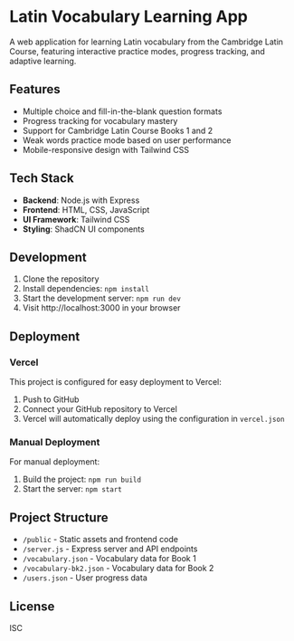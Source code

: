 # Latin Vocabulary Learning App

A web application for learning Latin vocabulary from the Cambridge Latin Course, featuring interactive practice modes, progress tracking, and adaptive learning.

## Features

- Multiple choice and fill-in-the-blank question formats
- Progress tracking for vocabulary mastery
- Support for Cambridge Latin Course Books 1 and 2
- Weak words practice mode based on user performance
- Mobile-responsive design with Tailwind CSS

## Tech Stack

- **Backend**: Node.js with Express
- **Frontend**: HTML, CSS, JavaScript
- **UI Framework**: Tailwind CSS
- **Styling**: ShadCN UI components

## Development

1. Clone the repository
2. Install dependencies: `npm install`
3. Start the development server: `npm run dev`
4. Visit http://localhost:3000 in your browser

## Deployment

### Vercel

This project is configured for easy deployment to Vercel:

1. Push to GitHub
2. Connect your GitHub repository to Vercel
3. Vercel will automatically deploy using the configuration in `vercel.json`

### Manual Deployment

For manual deployment:

1. Build the project: `npm run build`
2. Start the server: `npm start`

## Project Structure

- `/public` - Static assets and frontend code
- `/server.js` - Express server and API endpoints
- `/vocabulary.json` - Vocabulary data for Book 1
- `/vocabulary-bk2.json` - Vocabulary data for Book 2
- `/users.json` - User progress data

## License

ISC
